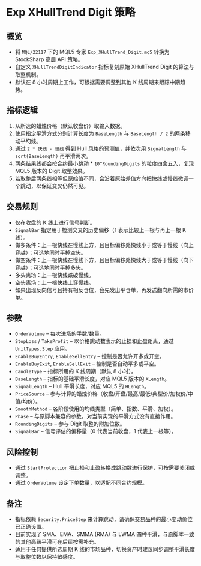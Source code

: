 # Exp XHullTrend Digit 策略

## 概览
- 将 `MQL/22117` 下的 MQL5 专家 `Exp_XHullTrend_Digit.mq5` 转换为 StockSharp 高层 API 策略。
- 自定义 `XHullTrendDigitIndicator` 指标复刻原始 XHullTrend Digit 的算法与取整机制。
- 默认在 8 小时周期上工作，可根据需要调整到其他 K 线周期来跟踪中期趋势。

## 指标逻辑
1. 从所选的蜡烛价格（默认收盘价）取输入数据。
2. 使用指定平滑方式分别计算长度为 `BaseLength` 与 `BaseLength / 2` 的两条移动平均线。
3. 通过 `2 * 快线 - 慢线` 得到 Hull 风格的预测值，并依次用 `SignalLength` 与 `sqrt(BaseLength)` 再平滑两次。
4. 两条结果线都会按合约最小跳动 * `10^RoundingDigits` 的粒度四舍五入，复现 MQL5 版本的 Digit 取整效果。
5. 若取整后两条线相等但原始值不同，会沿着原始差值方向把快线或慢线微调一个跳动，以保证交叉仍然可见。

## 交易规则
- 仅在收盘的 K 线上进行信号判断。
- `SignalBar` 指定用于检测交叉的历史偏移（1 表示比较上一根与再上一根 K 线）。
- 做多条件：上一根快线在慢线上方，且目标偏移处快线小于或等于慢线（向上穿越）；可选地同时平掉空头。
- 做空条件：上一根快线在慢线下方，且目标偏移处快线大于或等于慢线（向下穿越）；可选地同时平掉多头。
- 多头离场：上一根快线跌破慢线。
- 空头离场：上一根快线上穿慢线。
- 如果出现反向信号且持有相反仓位，会先发出平仓单，再发送翻向所需的市价单。

## 参数
- `OrderVolume` – 每次进场的手数/数量。
- `StopLoss` / `TakeProfit` – 以价格跳动数表示的止损和止盈距离，通过 `UnitTypes.Step` 应用。
- `EnableBuyEntry`, `EnableSellEntry` – 控制是否允许开多或开空。
- `EnableBuyExit`, `EnableSellExit` – 控制是否自动平多或平空。
- `CandleType` – 指标所用的 K 线周期（默认 8 小时）。
- `BaseLength` – 指标的基础平滑长度，对应 MQL5 版本的 `XLength`。
- `SignalLength` – Hull 平滑长度，对应 MQL5 的 `HLength`。
- `PriceSource` – 参与计算的蜡烛价格（收盘/开盘/最高/最低/典型价/加权价/中值/均价）。
- `SmoothMethod` – 各阶段使用的均线类型（简单、指数、平滑、加权）。
- `Phase` – 与原脚本兼容的参数，对当前实现的平滑方式没有直接作用。
- `RoundingDigits` – 参与 Digit 取整的附加位数。
- `SignalBar` – 信号评估的偏移量（0 代表当前收盘，1 代表上一根等）。

## 风险控制
- 通过 `StartProtection` 把止损和止盈转换成跳动数进行保护，可按需要关闭或调整。
- 通过 `OrderVolume` 设定下单数量，以适配不同合约规模。

## 备注
- 指标依赖 `Security.PriceStep` 来计算跳动，请确保交易品种的最小变动价位已正确设置。
- 目前实现了 SMA、EMA、SMMA (RMA) 与 LWMA 四种平滑，与原脚本一致的其他高级平滑可在后续按需补充。
- 适用于任何提供所选周期 K 线的市场品种，切换资产时建议同步调整平滑长度与取整位数以保持敏感度。
